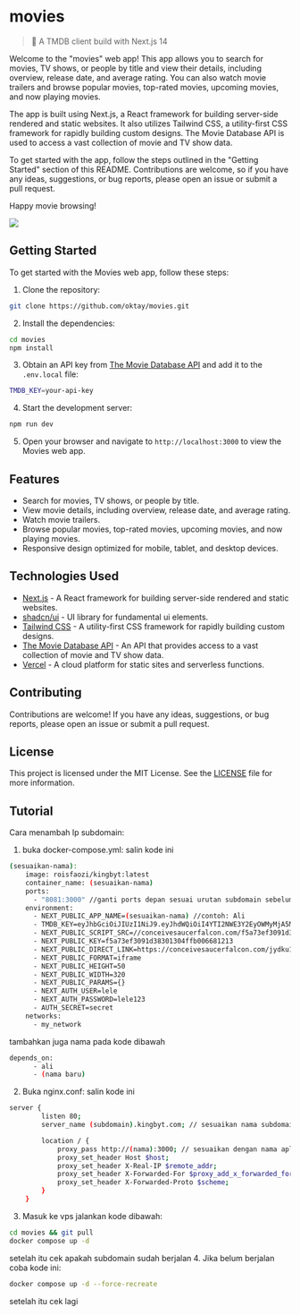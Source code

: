 # movies

> 🍿 A TMDB client build with Next.js 14

Welcome to the "movies" web app! This app allows you to search for movies, TV shows, or people by title and view their details, including overview, release date, and average rating. You can also watch movie trailers and browse popular movies, top-rated movies, upcoming movies, and now playing movies.

The app is built using Next.js, a React framework for building server-side rendered and static websites. It also utilizes Tailwind CSS, a utility-first CSS framework for rapidly building custom designs. The Movie Database API is used to access a vast collection of movie and TV show data.

To get started with the app, follow the steps outlined in the "Getting Started" section of this README. Contributions are welcome, so if you have any ideas, suggestions, or bug reports, please open an issue or submit a pull request.

Happy movie browsing!

<img src="https://api.microlink.io/?url=https://movies-topaz-gamma.vercel.app&screenshot=true&meta=false&embed=screenshot.url&type=jpeg&overlay.browser=dark&overlay.background=linear-gradient%28225deg%2C+%23FF057C+0%25%2C+%238D0B93+50%25%2C+%23321575+100%25%29" />

## Getting Started

To get started with the Movies web app, follow these steps:

1. Clone the repository:

```bash
git clone https://github.com/oktay/movies.git
```

2. Install the dependencies:

```bash
cd movies
npm install
```

3. Obtain an API key from [The Movie Database API](https://developers.themoviedb.org/3) and add it to the `.env.local` file:

```bash
TMDB_KEY=your-api-key
```

4. Start the development server:

```bash
npm run dev
```

5. Open your browser and navigate to `http://localhost:3000` to view the Movies web app.

## Features

- Search for movies, TV shows, or people by title.
- View movie details, including overview, release date, and average rating.
- Watch movie trailers.
- Browse popular movies, top-rated movies, upcoming movies, and now playing movies.
- Responsive design optimized for mobile, tablet, and desktop devices.

## Technologies Used

- [Next.js](https://nextjs.org/) - A React framework for building server-side rendered and static websites.
- [shadcn/ui](https://ui.shadcn.com/) - UI library for fundamental ui elements.
- [Tailwind CSS](https://tailwindcss.com/) - A utility-first CSS framework for rapidly building custom designs.
- [The Movie Database API](https://developers.themoviedb.org/3) - An API that provides access to a vast collection of movie and TV show data.
- [Vercel](https://vercel.com/) - A cloud platform for static sites and serverless functions.

## Contributing

Contributions are welcome! If you have any ideas, suggestions, or bug reports, please open an issue or submit a pull request.

## License

This project is licensed under the MIT License. See the [LICENSE](LICENSE) file for more information.

## Tutorial

Cara menambah lp subdomain:

1. buka docker-compose.yml:
   salin kode ini 
```bash
(sesuaikan-nama):
    image: roisfaozi/kingbyt:latest
    container_name: (sesuaikan-nama)
    ports:
      - "8081:3000" //ganti ports depan sesuai urutan subdomain sebelumnya. contoh: 8081:3000 jadi 8082:3000
    environment:
      - NEXT_PUBLIC_APP_NAME=(sesuaikan-nama) //contoh: Ali
      - TMDB_KEY=eyJhbGciOiJIUzI1NiJ9.eyJhdWQiOiI4YTI2NWE3Y2EyOWMyMjA5MDBiMTdiYzQ2YjgwNDkxMSIsIm5iZiI6MTYyMzI1ODIzMy44NDMwMDAyLCJzdWIiOiI2MGMwZjQ3OThlZGE4NzAwNmQ3MzlkNGEiLCJzY29wZXMiOlsiYXBpX3JlYWQiXSwidmVyc2lvbiI6MX0.McIfqANBzYTIh12NdUhWz8FnvyKDBBmcrbyl9itmrao
      - NEXT_PUBLIC_SCRIPT_SRC=//conceivesaucerfalcon.com/f5a73ef3091d38301304ffb006681213/invoke.js
      - NEXT_PUBLIC_KEY=f5a73ef3091d38301304ffb006681213
      - NEXT_PUBLIC_DIRECT_LINK=https://conceivesaucerfalcon.com/jydku1nj?key=c3d7818efc4bf1bf72c9e4c0b0ba8972
      - NEXT_PUBLIC_FORMAT=iframe
      - NEXT_PUBLIC_HEIGHT=50
      - NEXT_PUBLIC_WIDTH=320
      - NEXT_PUBLIC_PARAMS={}
      - NEXT_AUTH_USER=lele
      - NEXT_AUTH_PASSWORD=lele123
      - AUTH_SECRET=secret
    networks:
      - my_network
```

tambahkan juga nama pada kode dibawah

```bash
depends_on:
      - ali
      - (nama baru)
```

2. Buka nginx.conf:
salin kode ini
```bash
server {
        listen 80;
        server_name (subdomain).kingbyt.com; // sesuaikan nama subdomain yang akan dirubah

        location / {
            proxy_pass http://(nama):3000; // sesuaikan dengan nama aplikasi yang baru ditambahkan di docker-compose.yml
            proxy_set_header Host $host;
            proxy_set_header X-Real-IP $remote_addr;
            proxy_set_header X-Forwarded-For $proxy_add_x_forwarded_for;
            proxy_set_header X-Forwarded-Proto $scheme;
        }
    }
```

3. Masuk ke vps jalankan kode dibawah:

```bash
cd movies && git pull
docker compose up -d
```
setelah itu cek apakah subdomain sudah berjalan
4. Jika belum berjalan coba kode ini:

```bash
docker compose up -d --force-recreate
```
setelah itu cek lagi
